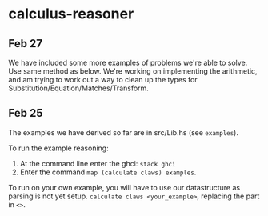# calculus-reasoner

## Feb 27

We have included some more examples of problems we're able to solve. Use same method as below. 
We're working on implementing the arithmetic, and am trying to work out a way to clean up the types
for Substitution/Equation/Matches/Transform.

## Feb 25

The examples we have derived so far are in src/Lib.hs (see `examples`).

To run the example reasoning:

1. At the command line enter the ghci: `stack ghci`
2. Enter the command `map (calculate claws) examples`.

To run on your own example, you will have to use our datastructure as parsing is not yet setup. 
`calculate claws <your_example>`, replacing the part in `<>`.

